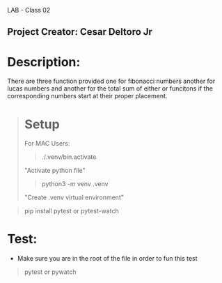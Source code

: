 LAB - Class 02

## Project Creator: Cesar Deltoro Jr

# Description:
<p>There are three function provided one for fibonacci numbers another for lucas numbers and another for the total sum of either or funcitons if the corresponding numbers start at their proper placement. </p>

># Setup
> 
> For MAC Users: 
> >./.venv/bin.activate
> 
> "Activate python file"
> > python3 -m venv .venv 
> 
> "Create .venv virtual environment"

> pip install pytest or pytest-watch

# Test:
- Make sure you are in the root of the file in order to fun this test
> pytest or pywatch 
